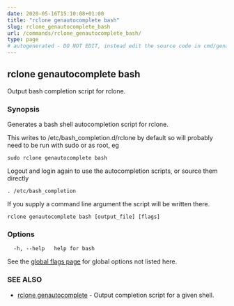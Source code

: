 ```yaml
---
date: 2020-05-16T15:10:08+01:00
title: "rclone genautocomplete bash"
slug: rclone_genautocomplete_bash
url: /commands/rclone_genautocomplete_bash/
type: page
# autogenerated - DO NOT EDIT, instead edit the source code in cmd/genautocomplete/bash/ and as part of making a release run "make commanddocs"
---
```

## rclone genautocomplete bash

Output bash completion script for rclone.

### Synopsis


Generates a bash shell autocompletion script for rclone.

This writes to /etc/bash_completion.d/rclone by default so will
probably need to be run with sudo or as root, eg

    sudo rclone genautocomplete bash

Logout and login again to use the autocompletion scripts, or source
them directly

    . /etc/bash_completion

If you supply a command line argument the script will be written
there.


```
rclone genautocomplete bash [output_file] [flags]
```

### Options

```
  -h, --help   help for bash
```

See the [global flags page](/flags/) for global options not listed here.

### SEE ALSO

* [rclone genautocomplete](/commands/rclone_genautocomplete/)	 - Output completion script for a given shell.

